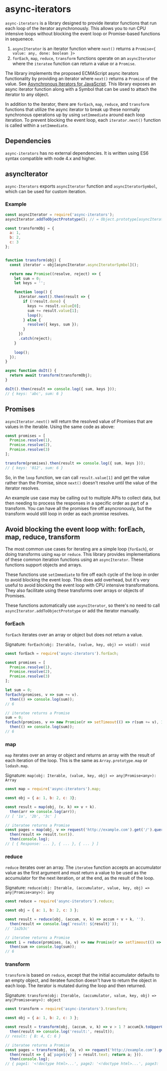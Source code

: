 # async-iterators
`async-iterators` is a library designed to provide iterator functions that run each loop of the iterator asynchronously.  This allows you to run CPU intensive loops without blocking the event loop or Promise-based functions in sequenece.

1. `asyncIterator` is an iterator function where `next()` returns a `Promise<{ value: any, done: boolean }>`
2. `forEach`, `map`, `reduce`, `transform` functions operate on an `asyncIterator` where the `iteratee` function can return a value or a `Promise`.

The library implements the proposed ECMAScript async iterators functionality by providing an iterator where `next()` returns a `Promise` of the value.  See [Asynchronous Iterators for JavaScript](https://github.com/tc39/proposal-async-iteration).  This library exposes an async iterator function along with a Symbol that can be used to attach the iterator to any object.

In addition to the iterator, there are `forEach`, `map`, `reduce`, and `transform` functions that utilize the async iterator to break up these normally synchronous operations up by using `setImmediate` around each loop iteration.  To prevent blocking the event loop, each `iterator.next()` function is called within a `setImmediate`.

## Dependencies
`async-iterators` has no external dependencies.  It is written using ES6 syntax compatible with node 4.x and higher.

## asyncIterator
`async-Iterators` exports `asyncIterator` function and `asyncIteratorSymbol`, which can be used for custom iteration.

### Example
```javascript
const asyncIterator = require('async-iterators');
asyncIterator.addToObjectPrototype(); // = Object.prototype[asyncIteratorSymbol] = asyncIterator;

const transformObj = {
  a: 1,
  b: 2,
  c: 3
};


function transform(obj) {
  const iterator = obj[asyncIterator.asyncIteratorSymbol]();

  return new Promise((resolve, reject) => {
    let sum = 0;
    let keys = '';

    function loop() {
      iterator.next().then(result => {
        if (!result.done) {
          keys += result.value[0];
          sum += result.value[1];
          loop();
        } else {
          resolve({ keys, sum });
        }
      })
      .catch(reject);
    }
    
    loop();
  });
}

async function doIt() {
  return await transform(transformObj);
}

doIt().then(result => console.log({ sum, keys }));
// { keys: 'abc', sum: 6 }
```

## Promises
`asyncIterator.next()` will return the resolved value of Promises that are values in the iterable. Using the same code as above:

```javascript
const promises = [
  Promise.resolve(1),
  Promise.resolve(2),
  Promise.resolve(3)
];

transform(promises).then(result => console.log({ sum, keys }));
// { keys: '012', sum: 6 }
```

So, in the `loop` function, we can call `result.value[1]` and get the value rather than the Promise, since `next()` doesn't resolve until the value of the iterator resolves.

An example use case may be calling out to multiple APIs to collect data, but then needing to process the responses in a specific order as part of a transform.  You can have all the promises fire off asyncronously, but the transform would still loop in order as each promise resolves.

## Avoid blocking the event loop with: forEach, map, reduce, transform
The most common use cases for iterating are a simple loop (`forEach`), or doing transforms using `map` or `reduce`.  This library provides implementations of these common iteration functions using an `asyncIterator`.  These functions support objects and arrays.

These functions use `setImmediate` to fire off each cycle of the loop in order to avoid blocking the event loop.  This does add overhead, but it's very useful to avoid blocking the event loop with CPU intensive transformations.  They also facilitate using these transforms over arrays or objects of Promises.

These functions automatically use `asyncIterator`, so there's no need to call `asyncIterator.addToObjectPrototype` or add the iterator manually.

### forEach
`forEach` iterates over an array or object but does not return a value.

Signature: `forEach(obj: Iterable, (value, key, obj) => void): void`

```javascript
const forEach = require('async-iterators').forEach;

const promises = [
  Promise.resolve(1),
  Promise.resolve(2),
  Promise.resolve(3)
];

let sum = 0;
forEach(promises, v => sum += v).
  then(() => console.log(sum));
// 6

// iteratee returns a Promise
sum = 0;
forEach(promises, v => new Promise(r => setTimeout(() => r(sum += v), 10))).
  then(() => console.log(sum));
// 6
```

### map
`map` iterates over an array or object and returns an array with the result of each iteration of the loop.  This is the same as `Array.prototype.map` or `lodash.map`.

Signature: `map(obj: Iterable, (value, key, obj) => any|Promise<any>): Array`

```javascript
const map = require('async-iterators').map;

const obj = { a: 1, b: 2, c: 3};

const result = map(obj, (v, k) => v + k).
  then(arr => console.log(arr));
// [ '1a', '2b', '3c' ]

// iteratee returns a Promise
const pages = map(obj, v => request('http://example.com').get('/').query({ page: v }).
  then(result => result.text)).
  then(console.log);
// [ { Response: ... }, { ... }, { ... } ]
```

### reduce
`reduce` iterates over an array. The `iteratee` function accepts an accumulator value as the first argument and must return a value to be used as the accumulator for the next iteration, or at the end, as the result of the loop.

Signature: `reduce(obj: Iterable, (accumulator, value, key, obj) => any|Promise<any>): any`

```javascript
const reduce = require('async-iterators').reduce;

const obj = { a: 1, b: 2, c: 3 };

const result = reduce(obj, (accum, v, k) => accum + v + k, '').
  then(result => console.log(`result: ${result}`));
// '1a2b3c'

// iteratee returns a Promise
const i = reduce(promises, (a, v) => new Promise(r => setTimeout(() => r(a + v), 10)), 0).
  then(sum => console.log(sum));
// 6
```

### transform
`transform` is based on `reduce`, except that the initial accumulator defaults to an empty object, and iteratee function doesn't have to return the object in each loop.  The iterator is mutated during the loop and then returned.

Signature: `transform(obj: Iterable, (accumulator, value, key, obj) => any|Promise<any>): object`

```javascript
const transform = require('async-iterators').transform;

const obj = { a: 1, b: 2, c: 3 };

const result = transform(obj, (accum, v, k) => v > 1 ? accum[k.toUpperCase()] = v * 2 : undefined).
  then(result => console.log('result:', result));
// result: { B: 4, C: 6 }

// iteratee returns a Promise
const pages = transform(obj, (a, v) => request('http://example.com').get('/').query({ page: v }).
  then(result => { a[`page${v}`] = result.text; return a; })).
  then(console.log);
// { page1: '<!doctype html>...', page2: '<!doctype html>...', page3: '<!doctype html>...' }
```

